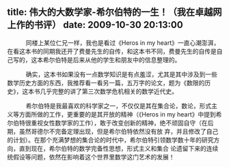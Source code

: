 title: 伟大的大数学家-希尔伯特的一生！（我在卓越网上作的书评）
date: 2009-10-30 20:13:00
---

    　　同楼上某位仁兄一样，我也是看过《Heros in my heart》一直心潮澎湃，在看这本书的同期我还开了费曼先生的自传，和这本书不同，费曼先生的自传是自己写的，这本希尔伯特是后来从他的学生和朋友中的信息整理的。 

    　　确实，这本书如果没有一点数学知识是有点羞涩，尤其是其中涉及到一些数学历史方面的东西，我推荐看一看另一篇，五万字的论文，题为《数限的历史》，这本书几乎完整的讲了第三次数学危机相关的数学近代史。 

    　　希尔伯特是我最喜欢的科学家之一，不仅仅是其在集合论，数论，形式主义等方面所做的工作，更重要的是其开放的精神（《Heros in my heart》中提到希尔伯特很重视女性数学家的工作），敢于改变创新的精神，绝不顽固自守（在后期，虽然哥德尔不完备定理出现，但是希尔伯特依然没有放 弃，并且修改了自己的计划）。在那个充满梦想的集合论的时代中，希尔伯特引领数学数十年的研究方向，直到现在，希尔伯特的数学完备性思想，形式主义和集合 论遗留下来的连续统假设等问题，依然在影响着这个世界里数学这门艺术的发展！